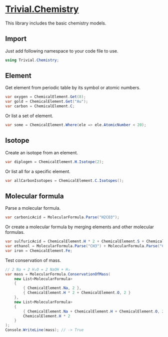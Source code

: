 ﻿# [Trivial.Chemistry](../docs/chemistry)

This library includes the basic chemistry models.

## Import

Just add following namespace to your code file to use.

```csharp
using Trivial.Chemistry;
```

## Element

Get element from periodic table by its symbol or atomic numbers.

```csharp
var oxygen = ChemicalElement.Get(8);
var gold = ChemicalElement.Get("Au");
var carbon = ChemicalElement.C;
```

Or list a set of element.

```csharp
var some = ChemicalElement.Where(ele => ele.AtomicNumber < 20);
```

## Isotope

Create an isotope from an element.

```csharp
var diplogen = ChemicalElement.H.Isotope(2);
```

Or list all for a specific element.

```csharp
var allCarbonIsotopes = ChemicalElement.C.Isotopes();
```

## Molecular formula

Parse a molecular formula.

```csharp
var carbonicAcid = MolecularFormula.Parse("H2CO3");
```

Or create a molecular formula by merging elements and other molecular formulas.

```csharp
var sulfuricAcid = ChemicalElement.H * 2 + ChemicalElement.S + ChemicalElement.O * 4;
var ethanol = MolecularFormula.Parse("CH3") + MolecularFormula.Parse("CH2") + MolecularFormula.Parse("OH");
var iron = ChemicalElement.Fe;
```

Test conservation of mass.

```csharp
// 2 Na + 2 H₂O = 2 NaOH + H₂
var mass = MolecularFormula.ConservationOfMass(
    new List<MolecularFormula>
    {
        { ChemicalElement.Na, 2 },
        { ChemicalElement.H * 2 + ChemicalElement.O, 2 }
    },
    new List<MolecularFormula>
    {
        { ChemicalElement.Na + ChemicalElement.H + ChemicalElement.O, 2 },
        ChemicalElement.H * 2
    }
);
Console.WriteLine(mass); // -> True
```
